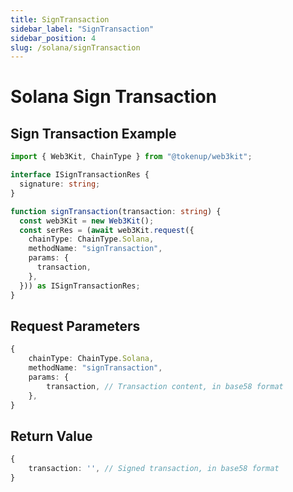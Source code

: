 ```yaml
---
title: SignTransaction
sidebar_label: "SignTransaction"
sidebar_position: 4
slug: /solana/signTransaction
---
```

# Solana Sign Transaction

## Sign Transaction Example

```typescript
import { Web3Kit, ChainType } from "@tokenup/web3kit";

interface ISignTransactionRes {
  signature: string;
}

function signTransaction(transaction: string) {
  const web3Kit = new Web3Kit();
  const serRes = (await web3Kit.request({
    chainType: ChainType.Solana,
    methodName: "signTransaction",
    params: {
      transaction,
    },
  })) as ISignTransactionRes;
}
```

## Request Parameters

```typescript
{
    chainType: ChainType.Solana,
    methodName: "signTransaction",
    params: {
        transaction, // Transaction content, in base58 format
    },
}
```

## Return Value

```typescript
{
    transaction: '', // Signed transaction, in base58 format
}
```
